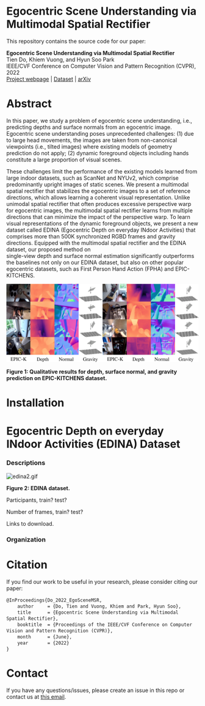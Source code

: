 # Egocentric Scene Understanding via Multimodal Spatial Rectifier

This repository contains the source code for our paper:

**Egocentric Scene Understanding via Multimodal Spatial Rectifier**  
Tien Do, Khiem Vuong, and Hyun Soo Park  
IEEE/CVF Conference on Computer Vision and Pattern Recognition (CVPR), 2022  
[Project webpage](???) | [Dataset](???) | [arXiv](???) 

# Abstract

In this paper, we study a problem of egocentric scene understanding, i.e., predicting depths and surface normals from an
egocentric image. Egocentric scene understanding poses unprecedented challenges: (1) due to large head movements, the 
images are taken from non-canonical viewpoints (i.e., tilted images) where existing models of geometry prediction do 
not apply; (2) dynamic foreground objects including hands constitute a large proportion of visual scenes.

These challenges limit the performance of the existing models learned from large indoor datasets, such as ScanNet 
and NYUv2, which comprise predominantly upright images of static scenes. We present a multimodal spatial rectifier 
that stabilizes the egocentric images to a set of reference directions, which allows learning a coherent visual 
representation. Unlike unimodal spatial rectifier that often produces excessive perspective warp for egocentric 
images, the multimodal spatial rectifier learns from multiple directions that can minimize the impact of the 
perspective warp. To learn visual representations of the dynamic foreground objects, we present a new dataset called 
EDINA (Egocentric Depth on everyday INdoor Activities) that comprises more than 500K synchronized RGBD frames and 
gravity directions. Equipped with the multimodal spatial rectifier and the EDINA dataset, our proposed method on  
single-view depth and surface normal estimation significantly outperforms the baselines not only on our EDINA 
dataset, but also on other popular egocentric datasets, such as First Person Hand Action (FPHA) and 
EPIC-KITCHENS.


![epick_qualitative.jpg](media/epick_supp_qualitative_small.png)

<b>Figure 1: Qualitative results for depth, surface normal, and gravity 
prediction on EPIC-KITCHENS dataset.</b>

# Installation


# Egocentric Depth on everyday INdoor Activities (EDINA) Dataset

### Descriptions

![edina2.gif](media/edina2.gif)

<b>Figure 2: EDINA dataset.</b>

Participants, train? test?

Number of frames, train? test?

Links to download.

### Organization


# Citation
If you find our work to be useful in your research, please consider citing our paper:
```
@InProceedings{Do_2022_EgoSceneMSR,
    author     = {Do, Tien and Vuong, Khiem and Park, Hyun Soo},
    title      = {Egocentric Scene Understanding via Multimodal Spatial Rectifier},
    booktitle  = {Proceedings of the IEEE/CVF Conference on Computer Vision and Pattern Recognition (CVPR)},
    month      = {June},
    year       = {2022}
}
```

# Contact
If you have any questions/issues, please create an issue in this repo or contact us at [this email](doxxx104@umn.edu). 


